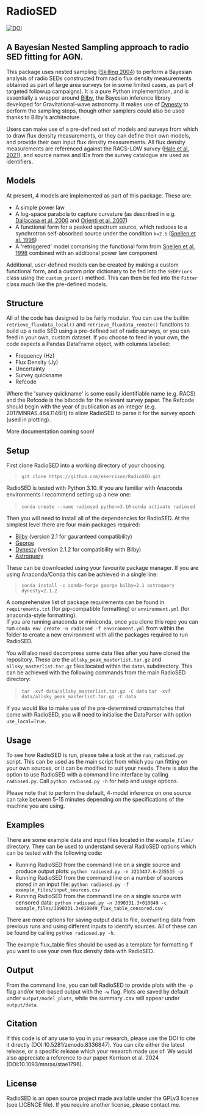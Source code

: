 # RadioSED

[![DOI](https://zenodo.org/badge/682385260.svg)](https://zenodo.org/badge/latestdoi/682385260)

## A Bayesian Nested Sampling approach to radio SED fitting for AGN.

This package uses nested sampling ([Skilling 2004](https://doi.org/10.1063/1.1835238)) to perform a Bayesian analysis of radio SEDs constructed from radio flux density measurements
obtained as part of large area surveys (or in some limited cases, as part of targeted followup campaigns). It is a pure Python implementation, and is essentially a wrapper around [Bilby](https://lscsoft.docs.ligo.org/bilby/#),
 the Bayesian inference library developed for Gravitational-wave astronomy. It makes use of [Dynesty](https://dynesty.readthedocs.io/en/latest/index.html) to perform the sampling steps,
 though other samplers could also be used thanks to Bilby's architecture.

Users can make use of a pre-defined set of models and surveys from which to draw
flux density measurements, or they can define their own models, and provide their own input flux density measurements. All flux density measurements are referenced against the RACS-LOW survey 
([Hale et al. 2021](https://ui.adsabs.harvard.edu/abs/2021PASA...38...58H/abstract)), and source names and IDs from the survey catalogue are used as identifiers.

## Models

At present, 4 models are implemented as part of this package. These are: 
- A simple power law
- A log-space parabola to capture curvature (as described in e.g. [Dallacasa et al. 2000](https://ui.adsabs.harvard.edu/abs/2000A%26A...363..887D/abstract) and [Orienti et al. 2007](https://ui.adsabs.harvard.edu/abs/2007A%26A...461..923O/abstract))
- A functional form for a peaked spectrum source, which reduces to a synchrotron self-absorbed source under the condition `k=2.5` ([Snellen et al. 1998](10.1051/aas:1998281))
- A 'retriggered' model comprising the functional form from [Snellen et al. 1998](10.1051/aas:1998281) combined with an additional power law component

Additional, user-defined models can be created by making a custom functional form, and a custom prior dictionary to be fed into the `SEDPriors` class using the `custom_prior()` method.
This can then be fed into the `Fitter` class much like the pre-defined models.

## Structure

All of the code has designed to be fairly modular. You can use the builtin `retrieve_fluxdata_local()` and `retrieve_fluxdata_remote()` functions to build up a radio SED using a pre-defined set of radio
surveys, or you can feed in your own, custom dataset. If you choose to feed in your own, the code expects a Pandas DataFrame object, with columns labelled: 
- Frequency (Hz)
- Flux Density (Jy)
- Uncertainty
- Survey quickname
- Refcode

Where the 'survey quickname' is some easily identifiable name (e.g. RACS) and the Refcode is the bibcode for the relevant survey paper. The Refcode should begin with the year of publication as an integer (e.g. 2017MNRAS.464.1146H) to allow RadioSED to parse it for the survey epoch (used in plotting).

More documentation coming soon!

## Setup

First clone RadioSED into a working directory of your choosing:
> `git clone https://github.com/ekerrison/RadioSED.git`

RadioSED is tested with Python 3.10. If you are familiar with Anaconda environments I recommend setting up a new one:
> `conda create --name radiosed python=3.10`
> `conda activate radiosed`

Then you will need to install all of the dependencies for RadioSED. At the simplest level there are four main packages required:
- [Bilby](https://lscsoft.docs.ligo.org/bilby/#) (version 2.1 for gauranteed compatibility)
- [George](https://george.readthedocs.io/en/latest/)
- [Dynesty](https://dynesty.readthedocs.io/en/latest/index.html) (version 2.1.2 for compatibility with Bilby)
- [Astroquery](https://astroquery.readthedocs.io/en/latest/)

These can be downloaded using your favourite package manager. If you are using Anaconda/Conda this can be achieved in a single line:
> `conda install -c conda-forge george bilby=2.1 astroquery dynesty=2.1.2`

A comprehensive list of package requirements can be found in `requirements.txt` (for pip-compatible formatting) or `environment.yml` (for anaconda-style formatting).  
If you are running anaconda or miniconda, once you clone this repo you can run `conda env create -n radiosed -f environment.yml` from within the folder to create a new environment
with all the packages required to run RadioSED.

You will also need decompress some data files after you have cloned the repository. These are the `allsky_peak_masterlist.tar.gz` and `allsky_masterlist.tar.gz` files located within the `data\` subdirectory.
This can be achieved with the following commands from the main RadioSED directory:
> `tar -xvf data/allsky_masterlist.tar.gz -C data`
> `tar -xvf data/allsky_peak_masterlist.tar.gz -C data`

If you would like to make use of the pre-determined crossmatches that come with RadioSED, you will need to initialise the DataParser with option `use_local=True`.

## Usage

To see how RadioSED is run, please take a look at the `run_radiosed.py` script. This can be used as the main script from which you run fitting on your own sources, or it can
be modified to suit your needs. There is also the option to use RadioSED with a command line interface by calling `radiosed.py`. Call `python radiosed.py -h` for help and usage options.

Please note that to perform the default, 4-model inference on one source can take between 5-15 minutes depending on the specifications of the machine you are using.

## Examples
There are some example data and input files located in the `example_files/` directory. They can be used to understand several RadioSED options which can be tested with the following code:
- Running RadioSED from the command line on a single source and produce output plots: `python radiosed.py -n J213437.6-235535 -p`
- Running RadioSED from the command line on a number of sources stored in an input file: `python radiosed.py -f example_files/input_sources.csv`
- Running RadioSED from the command line on a single source with censored data: `python radiosed.py -n J090331.3+010849 -c example_files/J090331.3+010849_flux_table_censored.csv`

There are more options for saving output data to file, overwriting data from previous runs and using different inputs to identify sources. All of these can be found by calling `python radiosed.py -h`.

The example flux_table files should be used as a template for formatting if you want to use your own flux density data with RadioSED.

## Output
From the command line, you can tell RadioSED to provide plots with the `-p` flag and/or text-based output with the `-w` flag. Plots are saved by default under `output/model_plots`, while the 
summary .csv will appear under `output/data`.

## Citation

If this code is of any use to you in your research, please use the DOI to cite it directly (DOI:10.5281/zenodo.8336847). You can cite either the latest release, or a specific release which your research made use of. We would also appreciate a reference to our paper Kerrison et al. 2024 (DOI:10.1093/mnras/stae1796).

## License

RadioSED is an open source project made available under the GPLv3 license (see LICENCE file). If you require another license, please contact me.
